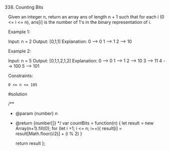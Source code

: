338. Counting Bits

Given an integer n, return an array ans of length n + 1 such that for each i (0 <= i <= n), ans[i] is the number of 1's in the binary representation of i.

 

Example 1:

Input: n = 2
Output: [0,1,1]
Explanation:
0 --> 0
1 --> 1
2 --> 10

Example 2:

Input: n = 5
Output: [0,1,1,2,1,2]
Explanation:
0 --> 0
1 --> 1
2 --> 10
3 --> 11
4 --> 100
5 --> 101

 

Constraints:

    0 <= n <= 105

#solution

/**
 * @param {number} n
 * @return {number[]}
 */
var countBits = function(n) {
    let result = new Array(n+1).fill(0);
    for (let i =1; i <= n; i++){
        result[i] = result[Math.floor(i/2)] + (i % 2)
    }

    return result
};
